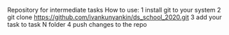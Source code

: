 Repository for intermediate tasks
How to use:
1 install git to your system
2 git clone https://github.com/ivankunyankin/ds_school_2020.git
3 add your task to task N folder
4 push changes to the repo
